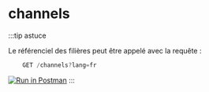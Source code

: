 # channels
:::tip astuce

Le référenciel des filières peut être appelé avec la requête : 

```jsx
    GET /channels?lang=fr
```
[![Run in Postman](https://run.pstmn.io/button.svg)](https://god.gw.postman.com/run-collection/18861404-2bd60cea-6942-4809-83e7-e8869748aa62?action=collection%2Ffork&collection-url=entityId%3D18861404-2bd60cea-6942-4809-83e7-e8869748aa62%26entityType%3Dcollection%26workspaceId%3D9ab396af-18af-4f93-809c-cddd2fbd1422)
:::